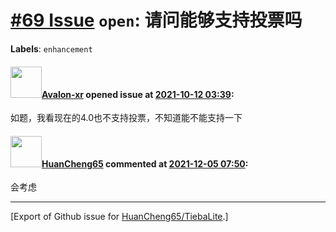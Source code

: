 # [\#69 Issue](https://github.com/HuanCheng65/TiebaLite/issues/69) `open`: 请问能够支持投票吗
**Labels**: `enhancement`


#### <img src="https://avatars.githubusercontent.com/u/66233248?u=25e343c563708be65ad6bdf9c2f0abb04eb76019&v=4" width="50">[Avalon-xr](https://github.com/Avalon-xr) opened issue at [2021-10-12 03:39](https://github.com/HuanCheng65/TiebaLite/issues/69):

如题，我看现在的4.0也不支持投票，不知道能不能支持一下

#### <img src="https://avatars.githubusercontent.com/u/22636177?u=5e5e656c62ba51f1661d80a6a0fd9ec098e5023b&v=4" width="50">[HuanCheng65](https://github.com/HuanCheng65) commented at [2021-12-05 07:50](https://github.com/HuanCheng65/TiebaLite/issues/69#issuecomment-986182956):

会考虑


-------------------------------------------------------------------------------



[Export of Github issue for [HuanCheng65/TiebaLite](https://github.com/HuanCheng65/TiebaLite).]
